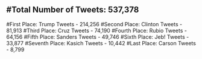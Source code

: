 #Total Number of Tweets: 537,378 
---
#First Place: Trump Tweets - 214,256
#Second Place: Clinton Tweets - 81,913
#Third Place: Cruz Tweets - 74,190
#Fourth Place: Rubio Tweets - 64,156
#Fifth Place: Sanders Tweets - 49,746
#Sixth Place: Jeb! Tweets - 33,877
#Seventh Place: Kasich Tweets - 10,442
#Last Place: Carson Tweets - 8,799
